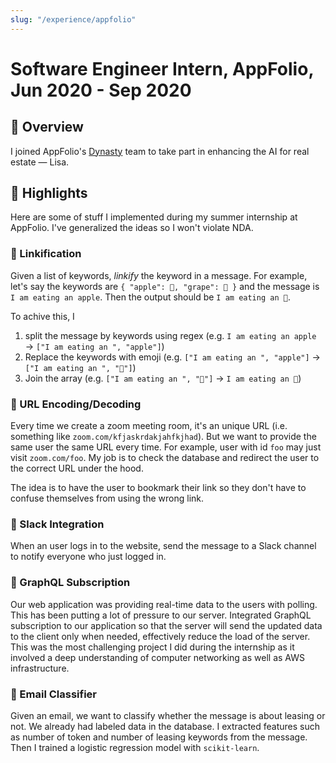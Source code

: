 ```yaml
---
slug: "/experience/appfolio"
---
```


# Software Engineer Intern, AppFolio, Jun 2020 - Sep 2020

## 👀 Overview

I joined AppFolio's [Dynasty](https://www.dynasty.com/) team to take part in enhancing the AI for real estate — Lisa.

## 🌟 Highlights

Here are some of stuff I implemented during my summer internship at AppFolio. I've generalized the ideas so I won't violate NDA.

### 🔗 Linkification

Given a list of keywords, _linkify_ the keyword in a message. For example, let's say the keywords are `{ "apple": 🍎, "grape": 🍇 }` and the message is `I am eating an apple`. Then the output should be `I am eating an 🍎`.

To achive this, I

1. split the message by keywords using regex (e.g. `I am eating an apple` → `["I am eating an ", "apple"]`)
2. Replace the keywords with emoji (e.g. `["I am eating an ", "apple"]` → `["I am eating an ", "🍎"]`)
3. Join the array (e.g. `["I am eating an ", "🍎"]` → `I am eating an 🍎`)

### 🔄 URL Encoding/Decoding

Every time we create a zoom meeting room, it's an unique URL (i.e. something like `zoom.com/kfjaskrdakjahfkjhad`). But we want to provide the same user the same URL every time. For example, user with id `foo` may just visit `zoom.com/foo`. My job is to check the database and redirect the user to the correct URL under the hood.

The idea is to have the user to bookmark their link so they don't have to confuse themselves from using the wrong link.

### 💬 Slack Integration

When an user logs in to the website, send the message to a Slack channel to notify everyone who just logged in.

### 🗼 GraphQL Subscription

Our web application was providing real-time data to the users with polling. This has been putting a lot of pressure to our server. Integrated GraphQL subscription to our application so that the server will send the updated data to the client only when needed, effectively reduce the load of the server. This was the most challenging project I did during the internship as it involved a deep understanding of computer networking as well as AWS infrastructure.

### 🧠 Email Classifier

Given an email, we want to classify whether the message is about leasing or not. We already had labeled data in the database. I extracted features such as number of token and number of leasing keywords from the message. Then I trained a logistic regression model with `scikit-learn`.
